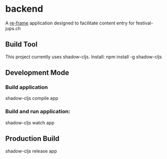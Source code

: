 # backend

A [re-frame](https://github.com/Day8/re-frame) application designed to facilitate content entry for festival-jups.ch

## Build Tool
This project currently uses shadow-cljs.
Install:
npm install -g shadow-cljs

## Development Mode
### Build application
shadow-cljs compile app

### Build and run application:
shadow-cljs watch app

## Production Build
shadow-cljs release app
